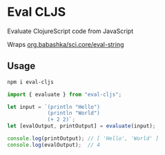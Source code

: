 # Eval CLJS

Evaluate ClojureScript code from JavaScript

Wraps [org.babashka/sci.core/eval-string](https://github.com/babashka/sci/blob/master/API.md#sci.core/eval-string)

## Usage

```sh
npm i eval-cljs
```

```js
import { evaluate } from "eval-cljs";

let input = `(println "Hello")
             (println "World")
             (+ 2 2)`;
let [evalOutput, printOutput] = evaluate(input);

console.log(printOutput); // [ 'Hello', 'World' ]
console.log(evalOutput);  // 4
```
